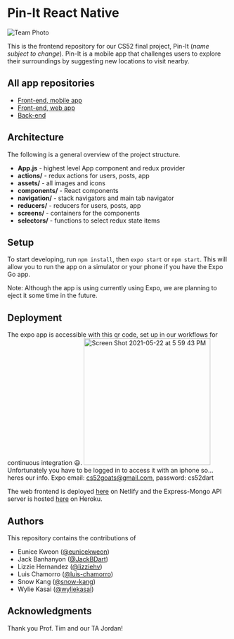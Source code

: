 # Pin-It React Native

![Team Photo](https://user-images.githubusercontent.com/52898557/118916227-1e035d00-b8f4-11eb-9403-fc47679e1dfc.png)

This is the frontend repository for our CS52 final project, Pin-It (*name subject to change*). Pin-It is a mobile app that challenges users to explore their surroundings by suggesting new locations to visit nearby.

## All app repositories
- [Front-end, mobile app](https://github.com/dartmouth-cs52-21S/pin-it-react-native)
- [Front-end, web app](https://github.com/dartmouth-cs52-21S/pin-it-web)
- [Back-end](https://github.com/dartmouth-cs52-21S/pin-it-api)

## Architecture

The following is a general overview of the project structure.

- **App.js** - highest level App component and redux provider
- **actions/** - redux actions for users, posts, app
- **assets/** - all images and icons
- **components/** - React components
- **navigation/** - stack navigators and main tab navigator
- **reducers/** - reducers for users, posts, app
- **screens/** - containers for the components
- **selectors/** - functions to select redux state items


## Setup

To start developing, run `npm install`, then `expo start` or `npm start`. This will allow you to run the app on a simulator or your phone if you have the Expo Go app.

Note: Although the app is using currently using Expo, we are planning to eject it some time in the future.

## Deployment

The expo app is accessible with this qr code, set up in our workflows for continuous integration 😃. 
<img width="288" alt="Screen Shot 2021-05-22 at 5 59 43 PM" src="https://user-images.githubusercontent.com/77286845/119244667-9b62e380-bb27-11eb-8b63-fbde30829525.png">
Unfortunately you have to be logged in to access it with an iphone so... heres our info. Expo email: cs52goats@gmail.com, password: cs52dart

The web frontend is deployed [here](https://xenodochial-pasteur-c84734.netlify.app/) on Netlify and the Express-Mongo API server is hosted [here](https://not-pin-it.herokuapp.com/) on Heroku.

## Authors
This repository contains the contributions of

- Eunice Kweon ([@eunicekweon](https://github.com/eunicekweon))
- Jack Banhanyon ([@JackBDart](https://github.com/JackBDart))
- Lizzie Hernandez ([@lizziehv](https://github.com/lhvidea))
- Luis Chamorro ([@luis-chamorro](https://github.com/luis-chamorro))
- Snow Kang ([@snow-kang](https://github.com/snow-kang))
- Wylie Kasai ([@wyliekasai](https://github.com/wyliekasai))

## Acknowledgments

Thank you Prof. Tim and our TA Jordan!
